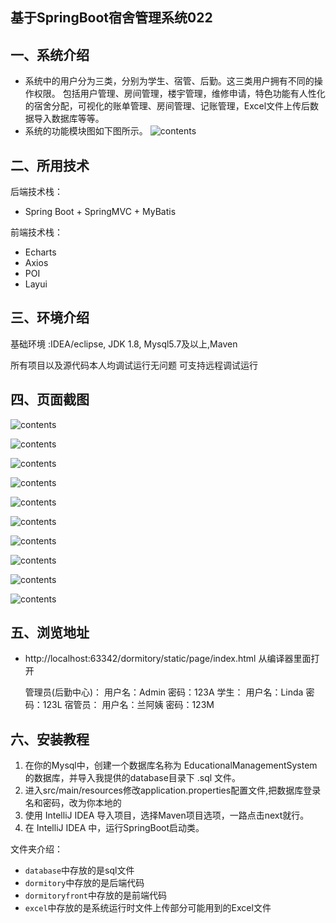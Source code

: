 ## 基于SpringBoot宿舍管理系统022

## 一、系统介绍

- 系统中的用户分为三类，分别为学生、宿管、后勤。这三类用户拥有不同的操作权限。
  包括用户管理、房间管理，楼宇管理，维修申请，特色功能有人性化的宿舍分配，可视化的账单管理、房间管理、记账管理，Excel文件上传后数据导入数据库等等。
- 系统的功能模块图如下图所示。
  ![contents](./picture/picture11.png)

## 二、所用技术

后端技术栈：

- Spring Boot + SpringMVC + MyBatis 

前端技术栈：

- Echarts
- Axios
- POI
- Layui


## 三、环境介绍

基础环境 :IDEA/eclipse, JDK 1.8, Mysql5.7及以上,Maven

所有项目以及源代码本人均调试运行无问题 可支持远程调试运行

## 四、页面截图


![contents](./picture/picture1.png)

![contents](./picture/picture2.png)

![contents](./picture/picture3.png)

![contents](./picture/picture4.png)

![contents](./picture/picture5.png)

![contents](./picture/picture6.png)

![contents](./picture/picture7.png)

![contents](./picture/picture8.png)

![contents](./picture/picture9.png)

![contents](./picture/picture10.png)

## 五、浏览地址

* http://localhost:63342/dormitory/static/page/index.html
  从编译器里面打开

  管理员(后勤中心)： 用户名：Admin  密码：123A
  学生：            用户名：Linda  密码：123L
  宿管员：          用户名：兰阿姨  密码：123M

## 六、安装教程

1. 在你的Mysql中，创建一个数据库名称为 EducationalManagementSystem 的数据库，并导入我提供的database目录下 .sql 文件。
2. 进入src/main/resources修改application.properties配置文件,把数据库登录名和密码，改为你本地的
3. 使用 IntelliJ IDEA 导入项目，选择Maven项目选项，一路点击next就行。
4. 在 IntelliJ IDEA 中，运行SpringBoot启动类。



文件夹介绍：

  * `database`中存放的是sql文件
  * `dormitory`中存放的是后端代码
  * `dormitoryfront`中存放的是前端代码
  * `excel`中存放的是系统运行时文件上传部分可能用到的Excel文件
